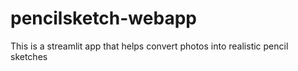 # pencilsketch-webapp
This is a streamlit app that helps convert photos into realistic pencil sketches
